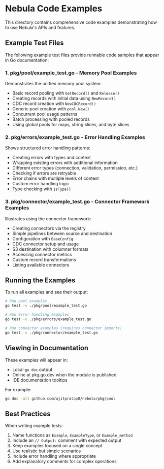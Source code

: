 # Nebula Code Examples

This directory contains comprehensive code examples demonstrating how to use Nebula's APIs and features.

## Example Test Files

The following example test files provide runnable code samples that appear in Go documentation:

### 1. **pkg/pool/example_test.go** - Memory Pool Examples
Demonstrates the unified memory pool system:
- Basic record pooling with `GetRecord()` and `Release()`
- Creating records with initial data using `NewRecord()`
- CDC record creation with `NewCDCRecord()`
- Generic pool creation with `pool.New()`
- Concurrent pool usage patterns
- Batch processing with pooled records
- Using global pools for maps, string slices, and byte slices

### 2. **pkg/errors/example_test.go** - Error Handling Examples
Shows structured error handling patterns:
- Creating errors with types and context
- Wrapping existing errors with additional information
- Different error types (connection, validation, permission, etc.)
- Checking if errors are retryable
- Error chains with multiple levels of context
- Custom error handling logic
- Type checking with `IsType()`

### 3. **pkg/connector/example_test.go** - Connector Framework Examples
Illustrates using the connector framework:
- Creating connectors via the registry
- Simple pipelines between source and destination
- Configuration with `BaseConfig`
- CDC connector setup and usage
- S3 destination with columnar formats
- Accessing connector metrics
- Custom record transformations
- Listing available connectors

## Running the Examples

To run all examples and see their output:

```bash
# Run pool examples
go test -v ./pkg/pool/example_test.go

# Run error handling examples  
go test -v ./pkg/errors/example_test.go

# Run connector examples (requires connector imports)
go test -v ./pkg/connector/example_test.go
```

## Viewing in Documentation

These examples will appear in:
- Local `go doc` output
- Online at pkg.go.dev when the module is published
- IDE documentation tooltips

For example:
```bash
go doc -all github.com/ajitpratap0/nebula/pkg/pool
```

## Best Practices

When writing example tests:
1. Name functions as `Example`, `ExampleType`, or `Example_method`
2. Include an `// Output:` comment with expected output
3. Keep examples focused on a single concept
4. Use realistic but simple scenarios
5. Include error handling where appropriate
6. Add explanatory comments for complex operations